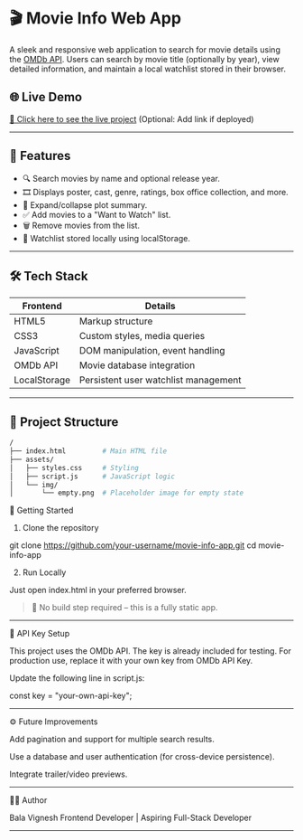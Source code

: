 # 🎬 Movie Info Web App

A sleek and responsive web application to search for movie details using the [OMDb API](http://www.omdbapi.com/). Users can search by movie title (optionally by year), view detailed information, and maintain a local watchlist stored in their browser.

## 🌐 Live Demo

[🔗 Click here to see the live project](#) (Optional: Add link if deployed)

---

## 📌 Features

- 🔍 Search movies by name and optional release year.
- 🎞 Displays poster, cast, genre, ratings, box office collection, and more.
- 📖 Expand/collapse plot summary.
- ✅ Add movies to a "Want to Watch" list.
- 🗑 Remove movies from the list.
- 💾 Watchlist stored locally using localStorage.

---

## 🛠 Tech Stack

| Frontend     | Details                              |
|--------------|--------------------------------------|
| HTML5        | Markup structure                     |
| CSS3         | Custom styles, media queries         |
| JavaScript   | DOM manipulation, event handling     |
| OMDb API     | Movie database integration           |
| LocalStorage | Persistent user watchlist management |

---

## 📁 Project Structure

```bash
/
├── index.html         # Main HTML file
├── assets/
│   ├── styles.css     # Styling
│   ├── script.js      # JavaScript logic
│   └── img/
│       └── empty.png  # Placeholder image for empty state
```
🚀 Getting Started

1. Clone the repository

git clone https://github.com/your-username/movie-info-app.git
cd movie-info-app

2. Run Locally

Just open index.html in your preferred browser.

> 📝 No build step required – this is a fully static app.




---

🔑 API Key Setup

This project uses the OMDb API. The key is already included for testing. For production use, replace it with your own key from OMDb API Key.

Update the following line in script.js:

const key = "your-own-api-key";


---

⚙ Future Improvements

Add pagination and support for multiple search results.

Use a database and user authentication (for cross-device persistence).

Integrate trailer/video previews.

---

🧑‍💻 Author

Bala Vignesh
Frontend Developer | Aspiring Full-Stack Developer

---
